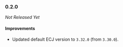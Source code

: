 ### 0.2.0

_Not Released Yet_

#### Improvements

- Updated default ECJ version to `3.32.0` (from `3.30.0`).